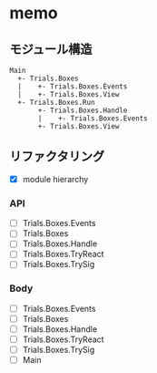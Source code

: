 memo
====

モジュール構造
--------------

```
Main
  +- Trials.Boxes
  |    +- Trials.Boxes.Events
  |    +- Trials.Boxes.View
  +- Trials.Boxes.Run
       +- Trials.Boxes.Handle
       |    +- Trials.Boxes.Events
       +- Trials.Boxes.View
```

リファクタリング
----------------

* [x] module hierarchy

### API

* [ ] Trials.Boxes.Events
* [ ] Trials.Boxes
* [ ] Trials.Boxes.Handle
* [ ] Trials.Boxes.TryReact
* [ ] Trials.Boxes.TrySig

### Body

* [ ] Trials.Boxes.Events
* [ ] Trials.Boxes
* [ ] Trials.Boxes.Handle
* [ ] Trials.Boxes.TryReact
* [ ] Trials.Boxes.TrySig
* [ ] Main
